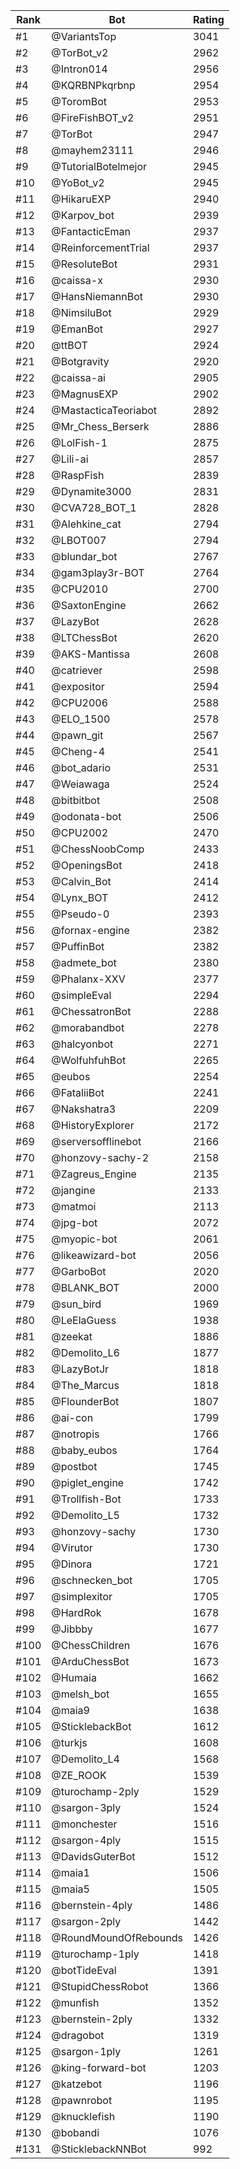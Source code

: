Rank|Bot|Rating
---|---|---
#1|@VariantsTop|3041
#2|@TorBot_v2|2962
#3|@Intron014|2956
#4|@KQRBNPkqrbnp|2954
#5|@ToromBot|2953
#6|@FireFishBOT_v2|2951
#7|@TorBot|2947
#8|@mayhem23111|2946
#9|@TutorialBotelmejor|2945
#10|@YoBot_v2|2945
#11|@HikaruEXP|2940
#12|@Karpov_bot|2939
#13|@FantacticEman|2937
#14|@ReinforcementTrial|2937
#15|@ResoluteBot|2931
#16|@caissa-x|2930
#17|@HansNiemannBot|2930
#18|@NimsiluBot|2929
#19|@EmanBot|2927
#20|@ttBOT|2924
#21|@Botgravity|2920
#22|@caissa-ai|2905
#23|@MagnusEXP|2902
#24|@MastacticaTeoriabot|2892
#25|@Mr_Chess_Berserk|2886
#26|@LolFish-1|2875
#27|@Lili-ai|2857
#28|@RaspFish|2839
#29|@Dynamite3000|2831
#30|@CVA728_BOT_1|2828
#31|@Alehkine_cat|2794
#32|@LBOT007|2794
#33|@blundar_bot|2767
#34|@gam3play3r-BOT|2764
#35|@CPU2010|2700
#36|@SaxtonEngine|2662
#37|@LazyBot|2628
#38|@LTChessBot|2620
#39|@AKS-Mantissa|2608
#40|@catriever|2598
#41|@expositor|2594
#42|@CPU2006|2588
#43|@ELO_1500|2578
#44|@pawn_git|2567
#45|@Cheng-4|2541
#46|@bot_adario|2531
#47|@Weiawaga|2524
#48|@bitbitbot|2508
#49|@odonata-bot|2506
#50|@CPU2002|2470
#51|@ChessNoobComp|2433
#52|@OpeningsBot|2418
#53|@Calvin_Bot|2414
#54|@Lynx_BOT|2412
#55|@Pseudo-0|2393
#56|@fornax-engine|2382
#57|@PuffinBot|2382
#58|@admete_bot|2380
#59|@Phalanx-XXV|2377
#60|@simpleEval|2294
#61|@ChessatronBot|2288
#62|@morabandbot|2278
#63|@halcyonbot|2271
#64|@WolfuhfuhBot|2265
#65|@eubos|2254
#66|@FataliiBot|2241
#67|@Nakshatra3|2209
#68|@HistoryExplorer|2172
#69|@serversofflinebot|2166
#70|@honzovy-sachy-2|2158
#71|@Zagreus_Engine|2135
#72|@jangine|2133
#73|@matmoi|2113
#74|@jpg-bot|2072
#75|@myopic-bot|2061
#76|@likeawizard-bot|2056
#77|@GarboBot|2020
#78|@BLANK_BOT|2000
#79|@sun_bird|1969
#80|@LeElaGuess|1938
#81|@zeekat|1886
#82|@Demolito_L6|1877
#83|@LazyBotJr|1818
#84|@The_Marcus|1818
#85|@FlounderBot|1807
#86|@ai-con|1799
#87|@notropis|1766
#88|@baby_eubos|1764
#89|@postbot|1745
#90|@piglet_engine|1742
#91|@Trollfish-Bot|1733
#92|@Demolito_L5|1732
#93|@honzovy-sachy|1730
#94|@Virutor|1730
#95|@Dinora|1721
#96|@schnecken_bot|1705
#97|@simplexitor|1705
#98|@HardRok|1678
#99|@Jibbby|1677
#100|@ChessChildren|1676
#101|@ArduChessBot|1673
#102|@Humaia|1662
#103|@melsh_bot|1655
#104|@maia9|1638
#105|@SticklebackBot|1612
#106|@turkjs|1608
#107|@Demolito_L4|1568
#108|@ZE_ROOK|1539
#109|@turochamp-2ply|1529
#110|@sargon-3ply|1524
#111|@monchester|1516
#112|@sargon-4ply|1515
#113|@DavidsGuterBot|1512
#114|@maia1|1506
#115|@maia5|1505
#116|@bernstein-4ply|1486
#117|@sargon-2ply|1442
#118|@RoundMoundOfRebounds|1426
#119|@turochamp-1ply|1418
#120|@botTideEval|1391
#121|@StupidChessRobot|1366
#122|@munfish|1352
#123|@bernstein-2ply|1332
#124|@dragobot|1319
#125|@sargon-1ply|1261
#126|@king-forward-bot|1203
#127|@katzebot|1196
#128|@pawnrobot|1195
#129|@knucklefish|1190
#130|@bobandi|1076
#131|@SticklebackNNBot|992

